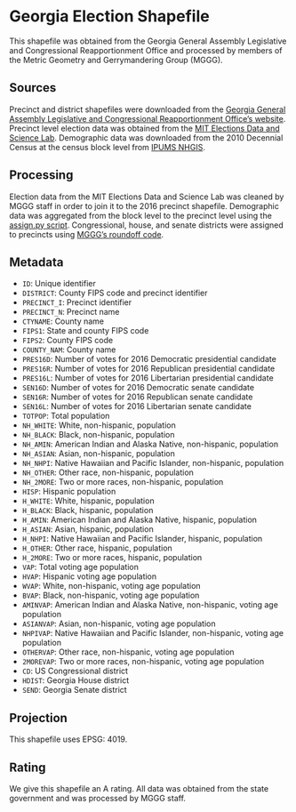 # Georgia Election Shapefile
This shapefile was obtained from the Georgia General Assembly Legislative and Congressional Reapportionment Office and processed by members of the Metric Geometry and Gerrymandering Group (MGGG). 

## Sources
Precinct and district shapefiles were downloaded from the [Georgia General Assembly Legislative and Congressional Reapportionment Office’s website](http://www.legis.ga.gov/Joint/reapportionment/en-US/default.aspx). Precinct level election data was obtained from the [MIT Elections Data and Science Lab](https://electionlab.mit.edu). Demographic data was downloaded from the 2010 Decennial Census at the census block level from [IPUMS NHGIS](https://www.nhgis.org).

## Processing
Election data from the MIT Elections Data and Science Lab was cleaned by MGGG staff in order to join it to the 2016 precinct shapefile. Demographic data was aggregated from the block level to the precinct level using the [assign.py script](https://github.com/maxhully/spatial-ops/tree/master/spatial_ops). Congressional, house, and senate districts were assigned to precincts using [MGGG’s roundoff code](https://github.com/gerrymandr/Preprocessing).

## Metadata
* `ID`: Unique identifier
* `DISTRICT`: County FIPS code and precinct identifier
* `PRECINCT_I`: Precinct identifier
* `PRECINCT_N`: Precinct name
* `CTYNAME`: County name
* `FIPS1`: State and county FIPS code
* `FIPS2`: County FIPS code
* `COUNTY_NAM`: County name
* `PRES16D`: Number of votes for 2016 Democratic presidential candidate
* `PRES16R`: Number of votes for 2016 Republican presidential candidate
* `PRES16L`: Number of votes for 2016 Libertarian presidential candidate
* `SEN16D`: Number of votes for 2016 Democratic senate candidate
* `SEN16R`: Number of votes for 2016 Republican senate candidate
* `SEN16L`: Number of votes for 2016 Libertarian senate candidate
* `TOTPOP`: Total population 
* `NH_WHITE`: White, non-hispanic, population
* `NH_BLACK`: Black, non-hispanic, population
* `NH_AMIN`: American Indian and Alaska Native, non-hispanic, population
* `NH_ASIAN`: Asian, non-hispanic, population
* `NH_NHPI`: Native Hawaiian and Pacific Islander, non-hispanic, population
* `NH_OTHER`: Other race, non-hispanic, population
* `NH_2MORE`: Two or more races, non-hispanic, population
* `HISP`: Hispanic population
* `H_WHITE`: White, hispanic, population
* `H_BLACK`: Black, hispanic, population
* `H_AMIN`: American Indian and Alaska Native, hispanic, population
* `H_ASIAN`: Asian, hispanic, population
* `H_NHPI`: Native Hawaiian and Pacific Islander, hispanic, population
* `H_OTHER`: Other race, hispanic, population
* `H_2MORE`: Two or more races, hispanic, population
* `VAP`: Total voting age population
* `HVAP`: Hispanic voting age population
* `WVAP`: White, non-hispanic, voting age population
* `BVAP`: Black, non-hispanic, voting age population
* `AMINVAP`: American Indian and Alaska Native, non-hispanic, voting age population
* `ASIANVAP`: Asian, non-hispanic, voting age population
* `NHPIVAP`: Native Hawaiian and Pacific Islander, non-hispanic, voting age population
* `OTHERVAP`: Other race, non-hispanic, voting age population
* `2MOREVAP`: Two or more races, non-hispanic, voting age population
* `CD`: US Congressional district
* `HDIST`: Georgia House district
* `SEND`: Georgia Senate district

## Projection
This shapefile uses EPSG: 4019.

## Rating
We give this shapefile an A rating. All data was obtained from the state government and was processed by MGGG staff.
